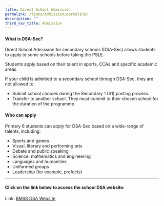 ```yaml
---
title: Direct School Admission
permalink: /links/Admission/permalink/
description: ""
third_nav_title: Admission
---
```

#### What is DSA-Sec?


Direct School Admission for secondary schools (DSA-Sec) allows students to apply to some schools before taking the PSLE.

Students apply based on their talent in sports, CCAs and specific academic areas.

If your child is admitted to a secondary school through DSA-Sec, they are not allowed to:

*   Submit school choices during the Secondary 1 (S1) posting process.
*   Transfer to another school. They must commit to their chosen school for the duration of the programme.

#### Who can apply


Primary 6 students can apply for DSA-Sec based on a wide-range of talents, including:

*   Sports and games
*   Visual, literary and performing arts
*   Debate and public speaking
*   Science, mathematics and engineering
*   Languages and humanities
*   Uniformed groups
*   Leadership (for example, prefects)

***

#### Click on the link below to access the school DSA website:

Link: [BMSS DSA Website](https://sites.google.com/moe.edu.sg/bmdsallp/home)